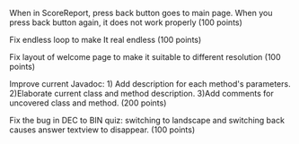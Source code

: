 When in ScoreReport, press back button goes to main page. When you press back button again, it does not work properly (100 points)

Fix endless loop to make It real endless (100 points)

Fix layout of welcome page to make it suitable to different resolution (100 points)

Improve current Javadoc: 1) Add description for each method's parameters. 2)Elaborate current class and method description. 3)Add comments for uncovered class and method. (200 points)

Fix the bug in DEC to BIN quiz: switching to landscape and switching back causes answer textview to disappear. (100 points)

